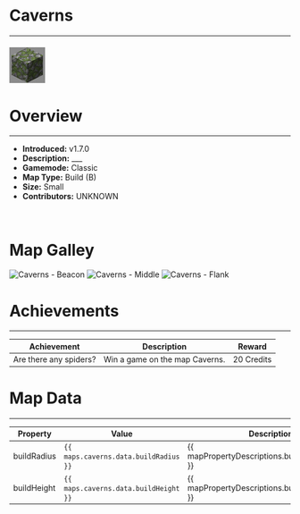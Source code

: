 <!-- replace _map_ with the actual map name -->
<!-- change gamemode type for the Map data description  -->
# Caverns

***

#### ![cavernsicon](../assets/maps/caverns/caverns-icon.jpg)

# Overview
***
- **Introduced:** v1.7.0
- **Description:** ___
- **Gamemode:** Classic
- **Map Type:** Build (B)
- **Size:** Small
- **Contributors:** UNKNOWN

<br />  

# Map Galley
![Caverns - Beacon](../assets/maps/caverns/caverns-beacon.gif 'Beacon')
![Caverns - Middle](../assets/maps/caverns/caverns-middle.gif 'Middle')
![Caverns - Flank](../assets/maps/caverns/caverns-flank.gif 'Flank Route')

# Achievements
***

| Achievement | Description | Reward |
| ----- | ----- | ------ |
| Are there any spiders? | Win a game on the map Caverns. | 20 Credits |



# Map Data
***

| Property | Value | Description |
| ----------- | ----------- | ------ |
| buildRadius |`{{ maps.caverns.data.buildRadius }}`| {{ mapPropertyDescriptions.buildRadius.classic }} |
| buildHeight |`{{ maps.caverns.data.buildHeight }}`| {{ mapPropertyDescriptions.buildHeight.classic }} |